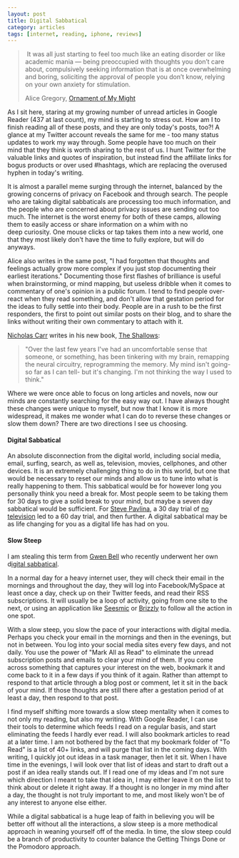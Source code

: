 ```yaml
---
layout: post
title: Digital Sabbatical
category: articles
tags: [internet, reading, iphone, reviews]
---
```


>  It was all just starting to feel too much like an eating disorder or like academic mania — being preoccupied with thoughts you don’t care about, compulsively seeking information that is at once overwhelming and boring, soliciting the approval of people you don’t know, relying on your own anxiety for stimulation.
> 
> Alice Gregory, [Ornament of My Might](http://bluefugate.tumblr.com/post/841565843/new-life) 

As I sit here, staring at my growing number of unread articles in Google Reader (437 at last count), my mind is starting to stress out. How am I to finish reading all of these posts, and they are only today's posts, too?! A glance at my Twitter account reveals the same for me - too many status updates to work my way through. Some people have too much on their mind that they think is worth sharing to the rest of us. I hunt Twitter for the valuable links and quotes of inspiration, but instead find the affiliate links for bogus products or over used #hashtags, which are replacing the overused hyphen in today's writing. 

It is almost a parallel meme surging through the internet, balanced by the growing concerns of privacy on Facebook and through search. The people who are taking digital sabbaticals are processing too much information, and the people who are concerned about privacy issues are sending out too much. The internet is the worst enemy for both of these camps, allowing them to easily access or share information on a whim with no deep curiosity. One mouse clicks or tap takes them into a new world, one that they most likely don't have the time to fully explore, but will do anyways. 

Alice also writes in the same post, "I had forgotten that thoughts and feelings actually grow more complex if you just stop documenting their earliest iterations." Documenting those first flashes of brilliance is useful when brainstorming, or mind mapping, but useless dribble when it comes to commentary of one's opinion in a public forum. I tend to find people over-react when they read something, and don't allow that gestation period for the ideas to fully settle into their body. People are in a rush to be the first responders, the first to point out similar posts on their blog, and to share the links without writing their own commentary to attach with it. 

[Nicholas Carr](http://www.roughtype.com/) writes in his new book, [The Shallows](http://www.amazon.com/gp/product/0393339750/ref=as_li_tl?ie=UTF8&camp=1789&creative=390957&creativeASIN=0393339750&linkCode=as2&tag=four0b-20&linkId=VNGDJ3F63R3ZY5VA "The Shallows - Amazon"): 

> "Over the last few years I've had an uncomfortable sense that someone, or something, has been tinkering with my brain, remapping the neural circuitry, reprogramming the memory. My mind isn't going- so far as I can tell- but it's changing. I'm not thinking the way I used to think."

Where we were once able to focus on long articles and novels, now our minds are constantly searching for the easy way out. I have always thought these changes were unique to myself, but now that I know it is more widespread, it makes me wonder what I can do to reverse these changes or slow them down? There are two directions I see us choosing. 

#### Digital Sabbatical

An absolute disconnection from the digital world, including social media, email, surfing, search, as well as, television, movies, cellphones, and other devices. It is an extremely challenging thing to do in this world, but one that would be necessary to reset our minds and allow us to tune into what is really happening to them. This sabbatical would be for however long you personally think you need a break for. Most people seem to be taking them for 30 days to give a solid break to your mind, but maybe a seven day sabbatical would be sufficient. For [Steve Pavlina](http://www.stevepavlina.com), a 30 day trial of [no television](http://www.stevepavlina.com/blog/2006/08/8-changes-i-experienced-after-giving-up-tv/) led to a 60 day trial, and then further. A digital sabbatical may be as life changing for you as a digital life has had on you. 

#### Slow Steep

I am stealing this term from [Gwen Bell](http://www.gwenbell.com) who recently underwent her own d[igital sabbatical](http://www.gwenbell.com/blog/2010/8/2/slow-steep-a-month-of-drinking-deep.html). 

In a normal day for a heavy internet user, they will check their email in the mornings and throughout the day, they will log into Facebook/MySpace at least once a day, check up on their Twitter feeds, and read their RSS subscriptions. It will usually be a loop of activity, going from one site to the next, or using an application like [Seesmic](http://www.seesmic.com) or [Brizzly](http://www.brizzly.com) to follow all the action in one spot.

With a slow steep, you slow the pace of your interactions with digital media. Perhaps you check your email in the mornings and then in the evenings, but not in between. You log into your social media sites every few days, and not daily. You use the power of "Mark All as Read" to eliminate the unread subscription posts and emails to clear your mind of them. If you come across something that captures your interest on the web, bookmark it and come back to it in a few days if you think of it again. Rather than attempt to respond to that article through a blog post or comment, let it sit in the back of your mind. If those thoughts are still there after a gestation period of at least a day, then respond to that post. 

I find myself shifting more towards a slow steep mentality when it comes to not only my reading, but also my writing. With Google Reader, I can use their tools to determine which feeds I read on a regular basis, and start eliminating the feeds I hardly ever read. I will also bookmark articles to read at a later time. I am not bothered by the fact that my bookmark folder of "To Read" is a list of 40+ links, and will purge that list in the coming days. With writing, I quickly jot out ideas in a task manager, then let it sit. When I have time in the evenings, I will look over that list of ideas and start to draft out a post if an idea really stands out. If I read one of my ideas and I'm not sure which direction I meant to take that idea in, I may either leave it on the list to think about or delete it right away. If a thought is no longer in my mind after a day, the thought is not truly important to me, and most likely won't be of any interest to anyone else either. 

While a digital sabbatical is a huge leap of faith in believing you will be better off without all the interactions, a slow steep is a more methodical approach in weaning yourself off of the media. In time, the slow steep could be a branch of productivity to counter balance the Getting Things Done or the Pomodoro approach.